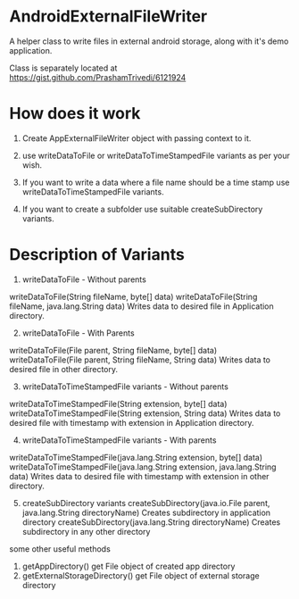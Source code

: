 AndroidExternalFileWriter
=========================

A helper class to write files in external android storage, along with it's demo application.

Class is separately located at https://gist.github.com/PrashamTrivedi/6121924

How does it work
=========================
1. Create AppExternalFileWriter object with passing context to it.

2. use writeDataToFile or writeDataToTimeStampedFile variants as per your wish.

3. If you want to write a data where a file name should be a time stamp use writeDataToTimeStampedFile variants.

4. If you want to create a subfolder use suitable createSubDirectory variants.


Description of Variants
=========================

1. writeDataToFile - Without parents

  writeDataToFile(String fileName, byte[] data)
  writeDataToFile(String fileName, java.lang.String data)
          Writes data to desired file in Application directory.
          
2. writeDataToFile - With Parents

  writeDataToFile(File parent, String fileName, byte[] data)
  writeDataToFile(File parent, String fileName, String data)
          Writes data to desired file in other directory.
          
3. writeDataToTimeStampedFile variants - Without parents

  writeDataToTimeStampedFile(String extension, byte[] data)
  writeDataToTimeStampedFile(String extension, String data)
          Writes data to desired file with timestamp with extension in Application directory.
          
4. writeDataToTimeStampedFile variants - With parents

  writeDataToTimeStampedFile(java.lang.String extension, byte[] data)
  writeDataToTimeStampedFile(java.lang.String extension, java.lang.String data)
          Writes data to desired file with timestamp with extension in other directory.

5. createSubDirectory variants
  createSubDirectory(java.io.File parent, java.lang.String directoryName)
          Creates subdirectory in application directory
  createSubDirectory(java.lang.String directoryName)
          Creates subdirectory in any other directory
          
some other useful methods

1. getAppDirectory()
          get File object of created app directory
2. getExternalStorageDirectory()
          get File object of external storage directory
